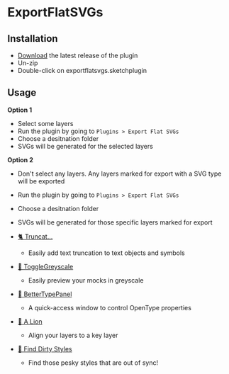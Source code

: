 # ExportFlatSVGs

## Installation

- [Download](../../releases/latest/download/exportflatsvgs.sketchplugin.zip) the latest release of the plugin
- Un-zip
- Double-click on exportflatsvgs.sketchplugin

## Usage

**Option 1**
- Select some layers
- Run the plugin by going to `Plugins > Export Flat SVGs`
- Choose a desitnation folder
- SVGs will be generated for the selected layers

**Option 2**
- Don't select any layers. Any layers marked for export with a SVG type will be exported
- Run the plugin by going to `Plugins > Export Flat SVGs`
- Choose a desitnation folder
- SVGs will be generated for those specific layers marked for export

- [🐈 Truncat...](https://github.com/KevinGutowski/Truncat)
  - Easily add text truncation to text objects and symbols
- [🐉 ToggleGreyscale](https://github.com/KevinGutowski/ToggleGreyscale)
  - Easily preview your mocks in greyscale
- [📌 BetterTypePanel](https://github.com/KevinGutowski/betterTypePanel)
  - A quick-access window to control OpenType properties
- [🦁 A Lion](https://github.com/KevinGutowski/Mask-Selection)
  - Align your layers to a key layer
- [🔎 Find Dirty Styles](https://github.com/KevinGutowski/FindDirtyStyles)
  - Find those pesky styles that are out of sync!

